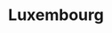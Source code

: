 ---
lang: en
order: 7107960
title: Luxembourg
country:
  en: Luxembourg
  fr: Luxembourg
  de: Luxemburg
  lb: Lëtzebuerg
updated: 2024-08-13
updatemsg: Updated Luxembourgish law and policies - "Loi du 28 mai 2019" complemented by the "Loi du 8 mars 2023". RGAA v4 replaced by RAWeb 1.
relatedpages: https://accessibilite.public.lu/fr/raweb1/
policies:
  - title:
      fr: Loi du 8 mars 2023 relative aux exigences en matière d’accessibilité applicables aux produits et services.
    url:
      fr: https://legilux.public.lu/eli/etat/leg/loi/2023/03/08/a133/jo
    updated: 2023-03-08
    wcagver: WCAG 2.1 derivate
    enactdate: 2023
    type: Accessibility law # other values: law/policy/procurement
    ministries:
      - title:
          en: Information and Press Service
          fr: Service information et presse
          de: Informations- und Presseamt
          lb: Informatiouns- a Pressedéngscht
        url: 
          fr: https://sip.gouvernement.lu/fr.html
          de: https://sip.gouvernement.lu/de.html 
          en: https://sip.gouvernement.lu/en.html
          lb: https://sip.gouvernement.lu/lb.html
    webonly: yes # other values: yes
    scope: Public sector, Products and Services (private and public) # keys that allows us to use any combination
    standard:
      - title:
          fr: Référentiel d'évaluation de l'Accessibilité Web (RAWeb) Version 1
        desc: Luxembourgish Web accessibility guidelines, based on french ones (RGAA 4.1.2) and the additions from the EN 301 539 European standards (v 3.2.1).
        url:
          fr: https://accessibilite.public.lu/fr/raweb1/
      - title:
          fr: Référentiel d'évaluation de l'accessibilité des applications mobiles (RAAM) Version 1
        desc: Luxembourgish accessibility guidelines for mobile apps.
        url:
          fr: https://accessibilite.public.lu/fr/raam1/
      - title:
          fr: Référentiel d'évaluation de l'accessibilité des documents au format PDF (RAPDF) Version 1
        desc: Luxembourgish accessibility guidelines for PDF format.
        url:
          fr: https://accessibilite.public.lu/fr/rapdf1/
    documents:
      - title:
          fr: Norme Européenne EN 301 549 (PDF - Anglais)
          en: European Standards EN 301 549 (PDF)
        desc: The European standards for accessibility covering different usages.
        url:
          fr: https://www.etsi.org/deliver/etsi_en/301500_301599/301549/03.02.01_60/en_301549v030201p.pdf
          en: https://www.etsi.org/deliver/etsi_en/301500_301599/301549/03.02.01_60/en_301549v030201p.pdf
  - title:
      fr: Loi du 28 mai 2019 relative à l’accessibilité des sites internet et des applications mobiles des organismes du secteur public.
    url:
      fr: http://legilux.public.lu/eli/etat/leg/loi/2019/05/28/a373/jo
    updated: 2019-05-28
    wcagver: WCAG 2.0 derivate
    enactdate: 2019
    type: Accessibility law # other values: law/policy/procurement
    ministries:
      - title:
          en: Information and Press Service
          fr: Service information et presse
          de: Informations- und Presseamt
          lb: Informatiouns- a Pressedéngscht
        url: 
          fr: https://sip.gouvernement.lu/fr.html
          de: https://sip.gouvernement.lu/de.html 
          en: https://sip.gouvernement.lu/en.html
          lb: https://sip.gouvernement.lu/lb.html
    webonly: yes # other values: yes
    scope: Public sector # keys that allows us to use any combination
    standard:
      - title:
          fr: Référentiel Général d'Amélioration de l'accessibilité (RGAA) Version 4
        desc: Luxembourgish Web accessibility guidelines, based on french ones.
        url:
          fr: https://accessibilite.public.lu/fr/rgaa4.1/
      - title:
          fr: Référentiel d'évaluation de l'accessibilité des applications mobiles (RAAM) Version 1
        desc: Luxembourgish accessibility guidelines for mobile apps.
        url:
          fr: https://accessibilite.public.lu/fr/raam1         
    documents:
---